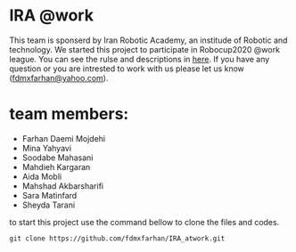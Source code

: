 # IRA @work
 This team is sponserd by Iran Robotic Academy, an institude of Robotic and technology. We started this project to participate in Robocup2020 @work league. You can see the rulse and descriptions in [here](http://www.robocupatwork.org/). If you have any question or you are intrested to work with us please let us know (fdmxfarhan@yahoo.com).

# team members:
- Farhan Daemi Mojdehi
- Mina Yahyavi
- Soodabe Mahasani
- Mahdieh Kargaran
- Aida Mobli
- Mahshad Akbarsharifi
- Sara Matinfard
- Sheyda Tarani

to start this project use the command bellow to clone the files and codes.
```
git clone https://github.com/fdmxfarhan/IRA_atwork.git
```
